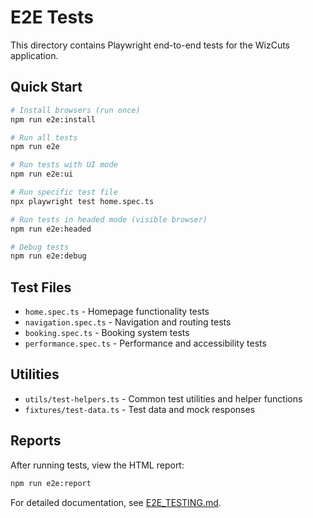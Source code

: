 # E2E Tests

This directory contains Playwright end-to-end tests for the WizCuts application.

## Quick Start

```bash
# Install browsers (run once)
npm run e2e:install

# Run all tests
npm run e2e

# Run tests with UI mode
npm run e2e:ui

# Run specific test file
npx playwright test home.spec.ts

# Run tests in headed mode (visible browser)
npm run e2e:headed

# Debug tests
npm run e2e:debug
```

## Test Files

- `home.spec.ts` - Homepage functionality tests
- `navigation.spec.ts` - Navigation and routing tests
- `booking.spec.ts` - Booking system tests
- `performance.spec.ts` - Performance and accessibility tests

## Utilities

- `utils/test-helpers.ts` - Common test utilities and helper functions
- `fixtures/test-data.ts` - Test data and mock responses

## Reports

After running tests, view the HTML report:

```bash
npm run e2e:report
```

For detailed documentation, see [E2E_TESTING.md](../E2E_TESTING.md).
